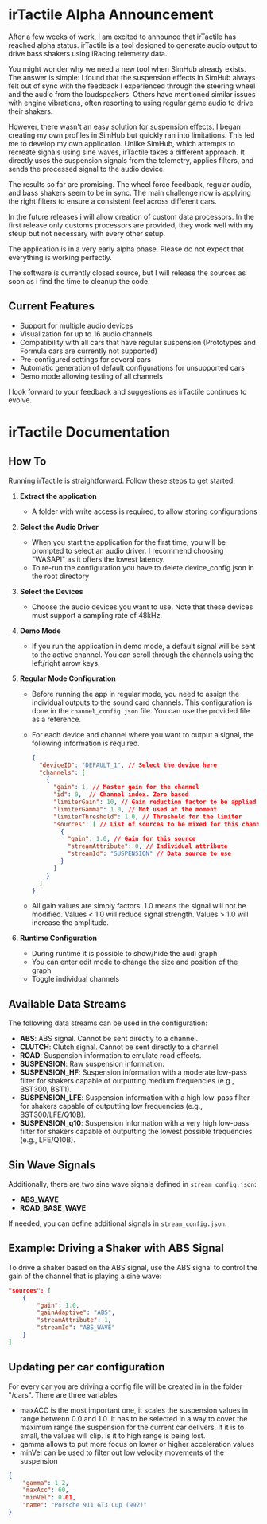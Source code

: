 
# irTactile Alpha Announcement

After a few weeks of work, I am excited to announce that irTactile has reached alpha status. irTactile is a tool designed to generate audio output to drive bass shakers using iRacing telemetry data.

You might wonder why we need a new tool when SimHub already exists. The answer is simple: I found that the suspension effects in SimHub always felt out of sync with the feedback I experienced through the steering wheel and the audio from the loudspeakers. Others have mentioned similar issues with engine vibrations, often resorting to using regular game audio to drive their shakers.

However, there wasn't an easy solution for suspension effects. I began creating my own profiles in SimHub but quickly ran into limitations. This led me to develop my own application. Unlike SimHub, which attempts to recreate signals using sine waves, irTactile takes a different approach. It directly uses the suspension signals from the telemetry, applies filters, and sends the processed signal to the audio device.

The results so far are promising. The wheel force feedback, regular audio, and bass shakers seem to be in sync. The main challenge now is applying the right filters to ensure a consistent feel across different cars.

In the future releases i will allow creation of custom data processors. In the first release only customs processors are provided, they work well with my steup but not necessary with every other setup. 

The application is in a very early alpha phase. Please do not expect that everything is working perfectly. 

The software is currently closed source, but I will release the sources as soon as i find the time to cleanup the code. 

## Current Features

- Support for multiple audio devices
- Visualization for up to 16 audio channels
- Compatibility with all cars that have regular suspension (Prototypes and Formula cars are currently not supported)
- Pre-configured settings for several cars
- Automatic generation of default configurations for unsupported cars
- Demo mode allowing testing of all channels

I look forward to your feedback and suggestions as irTactile continues to evolve.

# irTactile Documentation

## How To

Running irTactile is straightforward. Follow these steps to get started:

1. **Extract the application**
   - A folder with write access is required, to allow storing configurations
2. **Select the Audio Driver**
   - When you start the application for the first time, you will be prompted to select an audio driver. I recommend choosing "WASAPI" as it offers the lowest latency.
   - To re-run the configuration you have to delete device_config.json in the root directory

3. **Select the Devices**
   - Choose the audio devices you want to use. Note that these devices must support a sampling rate of 48kHz.

4. **Demo Mode**
   - If you run the application in demo mode, a default signal will be sent to the active channel. You can scroll through the channels using the left/right arrow keys.

5. **Regular Mode Configuration**
   - Before running the app in regular mode, you need to assign the individual outputs to the sound card channels. This configuration is done in the `channel_config.json` file. You can use the provided file as a reference.
   
   - For each device and channel where you want to output a signal, the following information is required. 
     ```json
     {
       "deviceID": "DEFAULT_1", // Select the device here
       "channels": [
         {
           "gain": 1, // Master gain for the channel
           "id": 0,  // Channel index. Zero based
           "limiterGain": 10, // Gain reduction factor to be applied when the signal exceeds the threshold
           "limiterGamma": 1.0, // Not used at the moment
           "limiterThreshold": 1.0, // Threshold for the limiter
           "sources": [ // List of sources to be mixed for this channel 
             {
               "gain": 1.0, // Gain for this source
               "streamAttribute": 0, // Individual attribute 
               "streamId": "SUSPENSION" // Data source to use
             }
           ]
         }
       ]
     }
     ```
   - All gain values are simply factors. 1.0 means the signal will not be modified. Values < 1.0 will reduce signal strength. Values > 1.0 will increase the amplitude.
6. **Runtime Configuration**
   - During runtime it is possible to show/hide the audi graph
   - You can enter edit mode to change the size and position of the graph
   - Toggle individual channels

## Available Data Streams

The following data streams can be used in the configuration:

- **ABS**: ABS signal. Cannot be sent directly to a channel.
- **CLUTCH**: Clutch signal. Cannot be sent directly to a channel.
- **ROAD**: Suspension information to emulate road effects.
- **SUSPENSION**: Raw suspension information.
- **SUSPENSION_HF**: Suspension information with a moderate low-pass filter for shakers capable of outputting medium frequencies (e.g., BST300, BST1).
- **SUSPENSION_LFE**: Suspension information with a high low-pass filter for shakers capable of outputting low frequencies (e.g., BST300/LFE/Q10B).
- **SUSPENSION_q10**: Suspension information with a very high low-pass filter for shakers capable of outputting the lowest possible frequencies (e.g., LFE/Q10B).

## Sin Wave Signals

Additionally, there are two sine wave signals defined in `stream_config.json`:
- **ABS_WAVE**
- **ROAD_BASE_WAVE**

If needed, you can define additional signals in `stream_config.json`.

## Example: Driving a Shaker with ABS Signal

To drive a shaker based on the ABS signal, use the ABS signal to control the gain of the channel that is playing a sine wave:

```json
"sources": [
    {
        "gain": 1.0,
        "gainAdaptive": "ABS",
        "streamAttribute": 1,
        "streamId": "ABS_WAVE"
    }
]
```
## Updating per car configuration

For every car you are driving a config file will be created in in the folder "/cars". There are three variables
- maxACC is the most important one, it scales the suspension values in range betwenn 0.0 and 1.0. It has to be selected in a way to cover the maximum range the suspension for the current car delivers. If it is to small, the values will clip. Is it to high range is being lost.
- gamma allows to put more focus on lower or higher acceleration values
- minVel can be used to filter out low velocity movements of the suspension

```json
{
    "gamma": 1.2,
    "maxAcc": 60,
    "minVel": 0.01,
    "name": "Porsche 911 GT3 Cup (992)"
}
```

